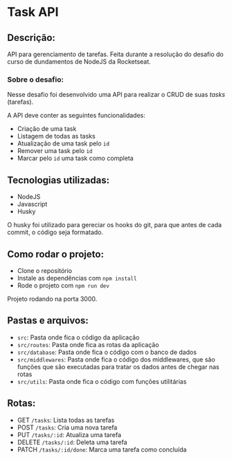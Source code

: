 # Task API

## Descrição:

API para gerenciamento de tarefas.
Feita durante a resolução do desafio do curso de dundamentos de NodeJS da Rocketseat.

### Sobre o desafio:

Nesse desafio foi desenvolvido uma API para realizar o CRUD de suas *tasks* (tarefas).

A API deve conter as seguintes funcionalidades:

- Criação de uma task
- Listagem de todas as tasks
- Atualização de uma task pelo `id`
- Remover uma task pelo `id`
- Marcar pelo `id` uma task como completa

## Tecnologias utilizadas:

- NodeJS
- Javascript
- Husky

O husky foi utilizado para gereciar os hooks do git, para que antes de cada commit, o código seja formatado.

## Como rodar o projeto:

- Clone o repositório
- Instale as dependências com `npm install`
- Rode o projeto com `npm run dev`

Projeto rodando na porta 3000.


## Pastas e arquivos:

- `src`: Pasta onde fica o código da aplicação
- `src/routes`: Pasta onde fica as rotas da aplicação
- `src/database`: Pasta onde fica o código com o banco de dados
- `src/middlewares`: Pasta onde fica o código dos middlewares, que são funções que são executadas para tratar os dados antes de chegar nas rotas
- `src/utils`: Pasta onde fica o código com funções utilitárias
## Rotas:

- GET `/tasks`: Lista todas as tarefas
- POST `/tasks`: Cria uma nova tarefa
- PUT `/tasks/:id`: Atualiza uma tarefa
- DELETE `/tasks/:id`: Deleta uma tarefa
- PATCH `/tasks/:id/done`: Marca uma tarefa como concluída